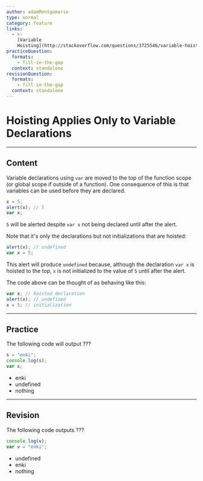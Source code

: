 ```yaml
---
author: adamMontgomerie
type: normal
category: feature
links:
  - >-
    [Variable
    Hoisting](http://stackoverflow.com/questions/3725546/variable-hoisting){website}
practiceQuestion:
  formats:
    - fill-in-the-gap
  context: standalone
revisionQuestion:
  formats:
    - fill-in-the-gap
  context: standalone
---
```


# Hoisting Applies Only to Variable Declarations


---

## Content

Variable declarations using `var` are moved to the top of the function scope (or global scope if outside of a function). One consequence of this is that variables can be used before they are declared.

```js
x = 5;
alert(x); // 5
var x;
```

`5` will be alerted despite `var x` not being declared until after the alert. 

Note that it's only the declarations but not initializations that are hoisted:

```js
alert(x); // undefined
var x = 5;
```

This alert will produce `undefined` because, although the declaration `var x` is hoisted to the top, `x` is not initialized to the value of `5` until after the alert.

The code above can be thought of as behaving like this:

```js
var x; // hoisted declaration
alert(x); // undefined
x = 5; // initialization
```


---

## Practice

The following code will output ???

```javascript
s = "enki";
console.log(s);
var s;
```

- enki
- undefined
- nothing


---

## Revision

The following code outputs ???

```javascript
console.log(v);
var v = "enki";
```

- undefined
- enki
- nothing
